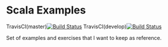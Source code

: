 # Scala Examples

TravisCI(master)[![Build Status](https://travis-ci.org/berngp/scala-examples.svg?branch=master)](https://travis-ci.org/berngp/scala-examples)
TravisCI(develop)[![Build Status](https://travis-ci.org/berngp/scala-examples.svg?branch=develop)](https://travis-ci.org/berngp/scala-examples)

Set of examples and exercises that I want to keep as reference.
